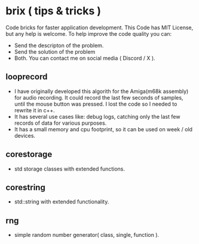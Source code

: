 # brix ( tips & tricks )
Code bricks for faster application development.
This Code has MIT License, but any help is welcome. To help improve the code quality you can:
- Send the descripton of the problem.
- Send the solution of the problem
- Both.
You can contact me on social media ( Discord / X ).

## looprecord
- I have originally developed this algorith for the Amiga(m68k assembly) for audio recording. It could record the last few seconds of samples, until the mouse button was pressed. I lost the code so I needed to rewrite it in c++.
- It has several use cases like: debug logs, catching only the last few records of data for various purposes.
- It has a small memory and cpu footprint, so it can be used on week / old devices.

## corestorage
- std storage classes with extended functions.

## corestring
- std::string with extended functionality.

## rng
- simple random number generator( class, single, function ).
